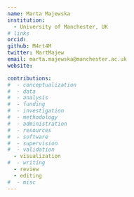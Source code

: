 ```yaml
---
name: Marta Majewska
institution:
  - University of Manchester, UK
# links
orcid:
github: M4rt4M
twitter: MartMajew
email: marta.majewska@manchester.ac.uk
website:

contributions:
#  - ​conceptualization
#  - data
#  - analysis
#  - funding​
#  - ​investigation
#  - ​methodology
#  - administration​
#  - ​resources
#  - ​software
#  - supervision
#  - validation
  - ​visualization
#  - writing
  - review
  - editing
#  - misc
---
```

